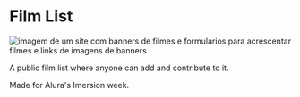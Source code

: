 # Film List

![imagem de um site com banners de filmes e formularios para acrescentar filmes e links de imagens de banners](https://user-images.githubusercontent.com/122939534/218207940-0ec6e709-02d9-46a7-af59-d7cb0ea62f1e.png)

A public film list where anyone can add and contribute to it.

Made for Alura's Imersion week.

